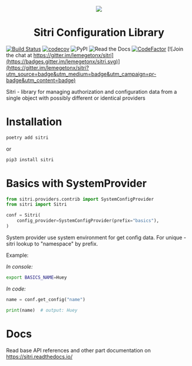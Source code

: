 
<p align="center">
  <a href="https://github.com/lemegetonx/sitri">
    <img src="docs/_static/logo.gif">
  </a>
  <h1 align="center">
    Sitri Configuration Library
  </h1>
</p>

[![Build Status](https://img.shields.io/endpoint.svg?url=https%3A%2F%2Factions-badge.atrox.dev%2FLemegetonX%2Fsitri%2Fbadge&style=popout)](https://actions-badge.atrox.dev/LemegetonX/sitri/goto)
[![codecov](https://codecov.io/gh/LemegetonX/sitri/branch/master/graph/badge.svg)](https://codecov.io/gh/LemegetonX/sitri)
![PyPI](https://img.shields.io/pypi/v/sitri)
![Read the Docs](https://img.shields.io/readthedocs/sitri)
[![CodeFactor](https://www.codefactor.io/repository/github/lemegetonx/sitri/badge)](https://www.codefactor.io/repository/github/lemegetonx/sitri) [![Join the chat at https://gitter.im/lemegetonx/sitri](https://badges.gitter.im/lemegetonx/sitri.svg)](https://gitter.im/lemegetonx/sitri?utm_source=badge&utm_medium=badge&utm_campaign=pr-badge&utm_content=badge)

Sitri - library for managing authorization and configuration data from a single object with possibly different or identical providers

#  Installation

```bash
poetry add sitri
```

or
```bash
pip3 install sitri
```

# Basics with SystemProvider

```python
from sitri.providers.contrib import SystemConfigProvider
from sitri import Sitri

conf = Sitri(
    config_provider=SystemConfigProvider(prefix="basics"),
)
```
System provider use system environment for get config data. For unique - sitri lookup to "namespace" by prefix.

Example:

*In console:*
```bash
export BASICS_NAME=Huey
```

*In code:*
```python
name = conf.get_config("name")

print(name)  # output: Huey
```

#  Docs
Read base API references and other part documentation on https://sitri.readthedocs.io/

